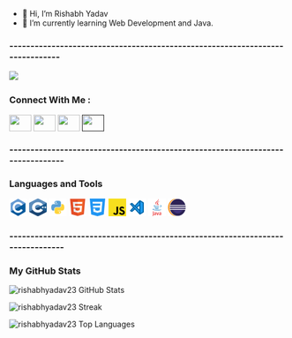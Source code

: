 
- 👋 Hi, I’m Rishabh Yadav
- 🌱 I’m currently learning Web Development and Java.

### -----------------------------------------------------------------------------

<p><img src="https://komarev.com/ghpvc/?username=rishabyadav23" /></p>

### Connect With Me :
<p align="left">
<a href="https://www.facebook.com/rishu.yadac" target="blank"><img align="center" src="https://cdn.jsdelivr.net/npm/simple-icons@3.0.1/icons/facebook.svg" alt="" height="30" width="40" title="Facebook"/></a>
<a href="https://www.linkedin.com/in/rishabh-yadav-b68986204" target="blank"><img align="center" src="https://cdn.jsdelivr.net/npm/simple-icons@3.0.1/icons/linkedin.svg" alt="" height="30" width="40" title="LinkedIn"/></a>
<a href="https://instagram.com/rishu.yadav23?utm_medium=copy_link" target="blank"><img align="center" src="https://cdn.jsdelivr.net/npm/simple-icons@3.0.1/icons/instagram.svg" alt="" height="30" width="40" title="Instagram" /></a>
<a href="" target="blank"><img align="center" src="https://cdn.jsdelivr.net/npm/simple-icons@3.0.1/icons/hackerrank.svg" alt="" height="30" width="40" title="Hackerrank" /></a>
</p>

### ------------------------------------------------------------------------------

### Languages and Tools
<p align="left">
  <img alt="C" title="C" height="32" width="32" src="https://github.com/DeepanshuGoel1122/DeepanshuGoel1122/blob/main/assets/c.svg">
  <img alt="CPP" title="CPP" height="32" width="32" src="https://github.com/DeepanshuGoel1122/DeepanshuGoel1122/blob/main/assets/cpp.svg">
  <img alt="Python" title="Python" height="32" width="32" src="https://github.com/DeepanshuGoel1122/DeepanshuGoel1122/blob/main/assets/python.svg">
  <img alt="Html5" title="HTML5" height="32" width="32" src="https://github.com/DeepanshuGoel1122/DeepanshuGoel1122/blob/main/assets/html5.svg">
  <img alt="CSS" title="CSS" height="32" width="32" src="https://github.com/DeepanshuGoel1122/DeepanshuGoel1122/blob/main/assets/css.svg">
  <img alt="Javascript" title="JavaScript" height="32" width="32" src="https://github.com/DeepanshuGoel1122/DeepanshuGoel1122/blob/main/assets/javascript.svg">
  <img alt="visual studio code" title="VS Code" height="32" width="32" src="https://github.com/DeepanshuGoel1122/DeepanshuGoel1122/blob/main/assets/vs-code.svg">
  <img alt="Java" title="Java" height="32" width="32" src="https://github.com/DeepanshuGoel1122/DeepanshuGoel1122/blob/main/assets/java.svg">
  <img alt="Eclipse" title="Eclipse" height="32" width="32" src="https://github.com/DeepanshuGoel1122/DeepanshuGoel1122/blob/main/assets/eclipse.svg">
</p>

### ------------------------------------------------------------------------------


### My GitHub Stats
<p><img align="centre" src="https://github-readme-stats.vercel.app/api?username=rishabhyadav23&show_icons=true&theme=dark" alt="rishabhyadav23 GitHub Stats" /></p>
<p><img align="centre" src="http://github-readme-streak-stats.herokuapp.com?user=rishabhyadav23&theme=dark" alt="rishabhyadav23 Streak" /></p>
<p><img align="centre" src="https://github-readme-stats.vercel.app/api/top-langs/?username=rishabhyadav23&show_icons=true&theme=dark" alt="rishabhyadav23 Top Languages"</p>

